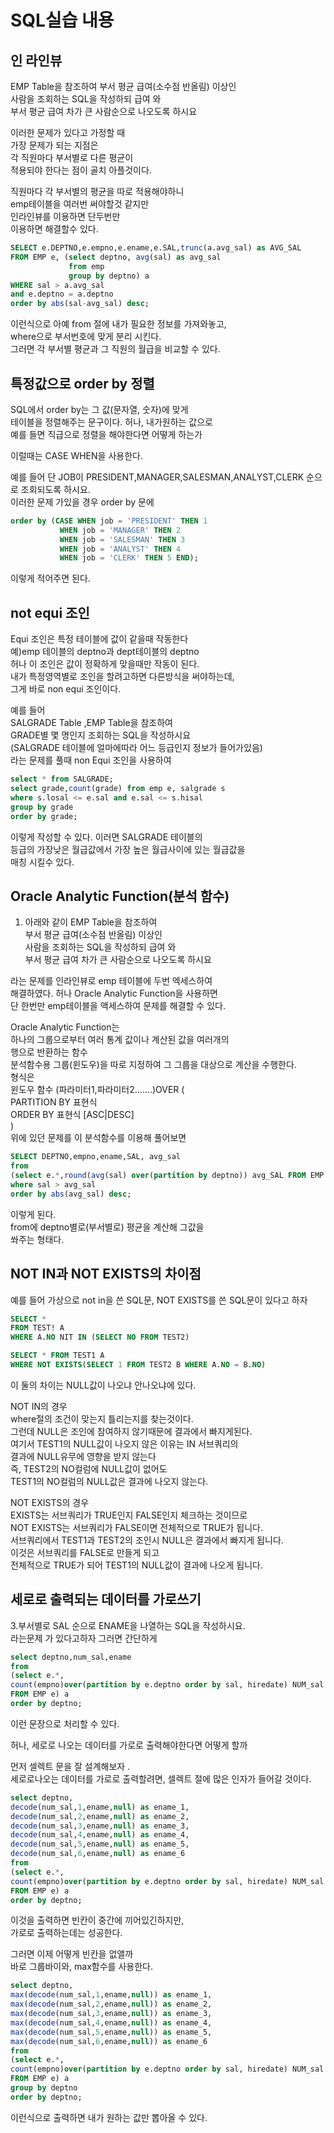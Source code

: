 # SQL실습 내용
## 인 라인뷰 
EMP Table을 참조하여 
부서 평균 급여(소수점 반올림) 이상인 <br>
사람을 조회하는 SQL을 작성하되 급여 와 <br>
부서 평균 급여 차가 큰 사람순으로 나오도록 하시요<br>

이러한 문제가 있다고 가정할 때 <br>
가장 문제가 되는 지점은 <br>
각 직원마다 부서별로 다른 평균이<br>
적용되야 한다는 점이 골치 아플것이다.<br>

직원마다 각 부서별의 평균을 따로 적용해야하니 <br>
emp테이블을 여러번 써야할것 같지만 <br>
인라인뷰를 이용하면 단두번만 <br>
이용하면 해결할수 있다.<br>
```SQL
SELECT e.DEPTNO,e.empno,e.ename,e.SAL,trunc(a.avg_sal) as AVG_SAL
FROM EMP e, (select deptno, avg(sal) as avg_sal
             from emp
             group by deptno) a
WHERE sal > a.avg_sal
and e.deptno = a.deptno
order by abs(sal-avg_sal) desc;
```
이런식으로 아예 from 절에 내가 필요한 정보를 가져와놓고,<br>
where으로 부서번호에 맞게 분리 시킨다.<br>
그러면 각 부서별 평균과 그 직원의 월급을 비교할 수 있다.<br>

## 특정값으로 order by 정렬
SQL에서 order by는 그 값(문자열, 숫자)에 맞게<br>
테이블을 정렬해주는 문구이다. 허나, 내가원하는 값으로<br>
예를 들면 직급으로 정렬을 해야한다면 어떻게 하는가<br>

이럴때는 CASE WHEN을 사용한다.<br>

예를 들어
단 JOB이 PRESIDENT,MANAGER,SALESMAN,ANALYST,CLERK 순으로 조회되도록 하시요.<br>
이러한 문제 가있을 경우 order by 문에<br>
```SQL
order by (CASE WHEN job = 'PRESIDENT' THEN 1 
           WHEN job = 'MANAGER' THEN 2
           WHEN job = 'SALESMAN' THEN 3
           WHEN job = 'ANALYST' THEN 4
           WHEN job = 'CLERK' THEN 5 END);
```
이렇게 적어주면 된다.<br>

## not equi 조인 
Equi 조인은 특정 테이블에 값이 같을때 작동한다<br>
예)emp 테이블의 deptno과 dept테이블의 deptno<br>
허나 이 조인은 값이 정확하게 맞을때만 작동이 된다.<br>
내가 특정영역별로 조인을 할려고하면 다른방식을 써야하는데,<br>
그게 바로 non equi 조인이다.<br>

예를 들어 <br>
 SALGRADE Table ,EMP Table을 참조하여<br>
GRADE별 몇 명인지  조회하는 SQL을 작성하시요<br>
(SALGRADE 테이블에 얼마에따라 어느 등급인지 정보가 들어가있음)<br>
라는 문제를 풀때 non Equi 조인을 사용하여 <br>
```SQL
select * from SALGRADE;
select grade,count(grade) from emp e, salgrade s
where s.losal <= e.sal and e.sal <= s.hisal
group by grade
order by grade;
```

이렇게 작성할 수 있다. 이러면 SALGRADE 테이블의 <br>
등급의 가장낮은 월급값에서 가장 높은 월급사이에 있는 월급값을<br>
매칭 시킬수 있다.<br>

## Oracle Analytic Function(분석 함수)
1. 아래와 같이 EMP Table을 참조하여 <br>
부서 평균 급여(소수점 반올림) 이상인 <br>
사람을 조회하는 SQL을 작성하되 급여 와 <br>
부서 평균 급여 차가 큰 사람순으로 나오도록 하시요<br>

라는 문제를 인라인뷰로 emp 테이블에 두번 엑세스하여 <br>
해결하였다. 허나 Oracle Analytic Function을 사용하면 <br>
단 한번만 emp테이블을 액세스하여 문제를 해결할 수 있다.<br>

Oracle Analytic Function는 <br>
하나의 그룹으로부터 여러 통계 값이나 계산된 값을 여러개의 <br>
행으로 반환하는 함수 <br>
분석함수용 그룹(윈도우)을 따로 지정하여 그 그룹을 대상으로 계산을 수행한다.<br>
형식은<br>
윈도우 함수 (파라미터1,파라미터2.......)OVER (<br>
                    PARTITION BY 표현식<br>
                    ORDER BY 표현식 [ASC|DESC]<br>
)<br>
위에 있던 문제를 이 분석함수를 이용해 풀어보면<br>

```SQL
SELECT DEPTNO,empno,ename,SAL, avg_sal
from
(select e.*,round(avg(sal) over(partition by deptno)) avg_SAL FROM EMP e)
where sal > avg_sal
order by abs(avg_sal) desc;
```

이렇게 된다. <br>
from에 deptno별로(부서별로) 평균을 계산해 그값을 <br>
쏴주는 형태다.<br>
## NOT IN과 NOT EXISTS의 차이점
예를 들어 가상으로 not in을 쓴 SQL문, NOT EXISTS를 쓴 SQL문이 있다고 하자<br>
```SQL
SELECT *
FROM TEST! A
WHERE A.NO NIT IN (SELECT NO FROM TEST2)

SELECT * FROM TEST1 A
WHERE NOT EXISTS(SELECT 1 FROM TEST2 B WHERE A.NO = B.NO)
```

이 둘의 차이는 NULL값이 나오냐 안나오냐에 있다.<br>

NOT IN의 경우 <br>
where절의 조건이 맞는지 틀리는지를 찾는것이다.<br>
그런데 NULL은 조인에 참여하지 않기때문에 결과에서 빠지게된다.<br>
여기서 TEST1의 NULL값이 나오지 않은 이유는 IN 서브쿼리의<br>
결과에 NULL유무에 영향을 받지 않는다<br>
즉, TEST2의 NO컬럼에 NULL값이 없어도<br>
TEST1의 NO컬럼의 NULL값은 결과에 나오지 않는다.<br>

NOT EXISTS의 경우<br>
EXISTS는 서브쿼리가 TRUE인지 FALSE인지 체크하는 것이므로<br>
NOT EXISTS는 서브쿼리가 FALSE이면 전체적으로 TRUE가 됩니다.<br>
서브쿼리에서 TEST1과 TEST2의 조인시 NULL은 결과에서  빠지게 됩니다.<br>
이것은 서브쿼리를 FALSE로 만들게 되고<br>
전체적으로 TRUE가 되어 TEST1의 NULL값이 결과에 나오게 됩니다.<br>

## 세로로 출력되는 데이터를 가로쓰기

3.부서별로 SAL 순으로 ENAME을 나열하는 SQL을 작성하시요.<br>
라는문제 가 있다고하자 그러면 간단하게<br>
```SQL
select deptno,num_sal,ename
from
(select e.*,
count(empno)over(partition by e.deptno order by sal, hiredate) NUM_sal
FROM EMP e) a
order by deptno;
```
이런 문장으로 처리할 수 있다.<br>

허나, 세로로 나오는 데이터를 가로로 출력해야한다면 어떻게 할까<br>

먼저 셀렉트 문을 잘 설계해보자 . <br>
세로로나오는 데이터를 가로로 출력할려면, 셀렉트 절에 많은 인자가 들어갈 것이다.<br>
```SQL
select deptno,
decode(num_sal,1,ename,null) as ename_1,
decode(num_sal,2,ename,null) as ename_2,
decode(num_sal,3,ename,null) as ename_3,
decode(num_sal,4,ename,null) as ename_4,
decode(num_sal,5,ename,null) as ename_5,
decode(num_sal,6,ename,null) as ename_6
from
(select e.*,
count(empno)over(partition by e.deptno order by sal, hiredate) NUM_sal
FROM EMP e) a
order by deptno;
```
이것을 출력하면 빈칸이 중간에 끼어있긴하지만,<br>
가로로 출력하는데는 성공한다.<br>

그러면 이제 어떻게 빈칸을 없앨까<br>
바로 그룹바이와, max함수를 사용한다.<br>

```SQL
select deptno,
max(decode(num_sal,1,ename,null)) as ename_1,
max(decode(num_sal,2,ename,null)) as ename_2,
max(decode(num_sal,3,ename,null)) as ename_3,
max(decode(num_sal,4,ename,null)) as ename_4,
max(decode(num_sal,5,ename,null)) as ename_5,
max(decode(num_sal,6,ename,null)) as ename_6
from
(select e.*,
count(empno)over(partition by e.deptno order by sal, hiredate) NUM_sal
FROM EMP e) a
group by deptno
order by deptno;
```
이런식으로 출력하면 내가 원하는 값만 뽑아올 수 있다.<br>
